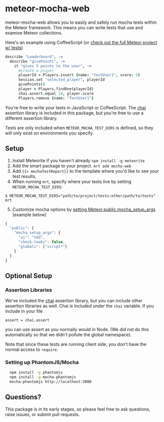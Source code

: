 # meteor-mocha-web

meteor-mocha-web allows you to easily and safely run mocha tests within the Meteor framework.  This means you can write tests that use and examine Meteor collections.

Here's an example using CoffeeScript (or [check out the full Meteor project w/ tests](https://github.com/mad-eye/leaderboard-mocha))

```coffeescript
describe "Leaderboard", ->
  describe "givePoints", ->
    it "gives 5 points to the user", ->
      #create a player
      playerId = Players.insert {name: "TestUser1", score: 5}
      Session.set "selected_player", playerId
      givePoints()
      player = Players.findOne(playerId)
      chai.assert.equal 10, player.score
      Players.remove {name: "TestUser1"}
```
You're free to write your tests in JavaScript or CoffeeScript.  The [chai](http://chaijs.com/) assertion library is included in this package, but you're free to use a different assertion library.

Tests are only included when `METEOR_MOCHA_TEST_DIRS` is defined, so they will only exist on environments you specify.

## Setup

1. Install Meteorite if you haven't already `npm install -g meteorite`
2. Add the smart package to your project. `mrt add mocha-web`
3. Add `{{> mochaTestReport}}` to the template where you'd like to see your test results.
4. When running `mrt`, specify where your tests live by setting `METEOR_MOCHA_TEST_DIRS`:
```
$ METEOR_MOCHA_TEST_DIRS="path/to/project/tests:other/path/to/tests" mrt
```
5. Customize mocha options by [setting Meteor.public.mocha_setup_args](http://docs.meteor.com/#meteor_settings) (example below)

```javascript
{
  "public": {
    "mocha_setup_args": {
      "ui": "tdd",
      "check-leaks": false,
      "globals": ["script*"]
    }
  }
}
```

## Optional Setup

### Assertion Libraries
We've included the [chai](http://chaijs.com/) assertion library, but you can include other assertion libraries as
well.  Chai is included under the `chai` variable.  If you include in your file

    assert = chai.assert
    
you can use assert as you normally would in Node.  (We did not do this automatically so that we didn't pollute the global namespace).

Note that since these tests are running client side, you don't have the normal access to `require`.


### Setting up PhantomJS/Mocha 

```bash
  npm install -g phantomjs
  npm install -g mocha-phantomjs
  mocha-phantomjs http://localhost:3000
```

## Questions?
This package is in its early stages, so please feel free to ask questions, raise issues, or submit pull requests.
